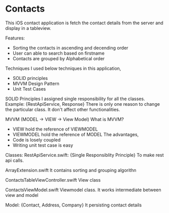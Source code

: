 # Contacts

This iOS contact application is fetch the contact details from the server and display in a tableview.

Features:
* Sorting the contacts in ascending and decending order
* User can able to search based on firstname
* Contacts are grouped by Alphabetical order

Techniques
I used below techniques in this application,
* SOLID principles
* MVVM Design Pattern
* Unit Test Cases 

SOLID Principles
I assigned single responsibility for all the classes. Example: {RestApiService, Response}
There is only one reason to change the particular class. It don't affect other functionalities.

MVVM (MODEL -> VIEW -> View Model)
What is MVVM?
* VIEW hold the reference of VIEWMODEL
* VIEWMODEL hold the reference of MODEL
The advantages,
* Code is losely coupled
* Writing unit test case is easy

Classes:
RestApiService.swift: {Single Responsiblity Principle}
To make rest api calls.

ArrayExtension.swift
It contains sorting and grouping algorithn

ContactsTableViewController.swift
View class

ContactsViewModel.swift
Viewmodel class. It works intermediate between view and model

Model: {Contact, Address, Company}
It persisting contact details






